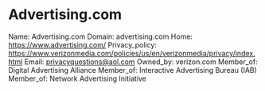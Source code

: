 
# Advertising.com

Name: Advertising.com
Domain: advertising.com
Home: https://www.advertising.com/
Privacy_policy: https://www.verizonmedia.com/policies/us/en/verizonmedia/privacy/index.html
Email: privacyquestions@aol.com
Owned_by: verizon.com
Member_of: Digital Advertising Alliance
Member_of: Interactive Advertising Bureau (IAB)
Member_of: Network Advertising Initiative
